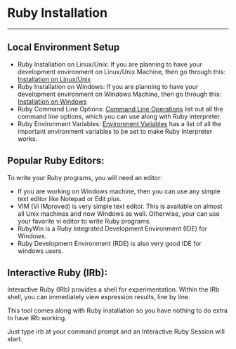 # Ruby Installation

<hr>

## Local Environment Setup

* Ruby Installation on Linux/Unix: If you are planning to have your development environment on Linux/Unix Machine, then go through this: [Installation on Linux/Unix](http://www.tutorialspoint.com/ruby/ruby_installation_unix.htm)
* Ruby Installation on Windows: If you are planning to have your development environment on Windows Machine, then go through this: [Installation on Windows](http://www.tutorialspoint.com/ruby/ruby_installation_windows.htm)  
* Ruby Command Line Options: [Command Line Operations](http://www.tutorialspoint.com/ruby/ruby_command_line_options.htm) list out all the command line options, which you can use along with Ruby interpreter.
* Ruby Environment Variables: [Environment Variables](http://www.tutorialspoint.com/ruby/ruby_environment_variables.htm) has a list of all the important environment variables to be set to make Ruby Interpreter works.

## Popular Ruby Editors:

To write your Ruby programs, you will need an editor:
* If you are working on Windows machine, then you can use any simple text editor like Notepad or Edit plus.
* VIM (Vi IMproved) is very simple text editor. This is available on almost all Unix machines and now Windows as well. Otherwise, your can use your favorite vi editor to write Ruby programs.
* RubyWin is a Ruby Integrated Development Environment (IDE) for Windows.
* Ruby Development Environment (RDE) is also very good IDE for windows users.

## Interactive Ruby (IRb):

Interactive Ruby (IRb) provides a shell for experimentation. Within the IRb shell, you can immediately view expression results, line by line.

This tool comes along with Ruby installation so you have nothing to do extra to have IRb working.

Just type irb at your command prompt and an Interactive Ruby Session will start.














